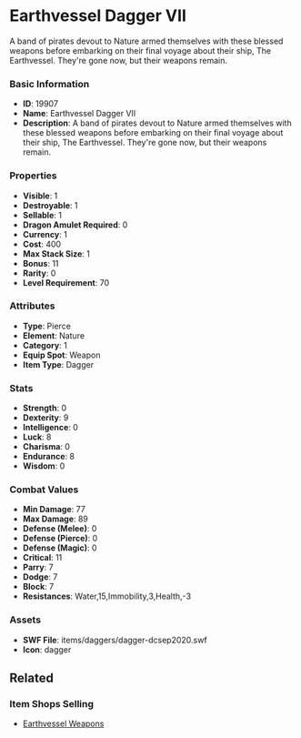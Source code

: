 # Earthvessel Dagger VII

A band of pirates devout to Nature armed themselves with these blessed weapons before embarking on their final voyage about their ship, The Earthvessel. They're gone now, but their weapons remain.

### Basic Information

- **ID**: 19907
- **Name**: Earthvessel Dagger VII
- **Description**: A band of pirates devout to Nature armed themselves with these blessed weapons before embarking on their final voyage about their ship, The Earthvessel. They&#039;re gone now, but their weapons remain.

### Properties

- **Visible**: 1
- **Destroyable**: 1
- **Sellable**: 1
- **Dragon Amulet Required**: 0
- **Currency**: 1
- **Cost**: 400
- **Max Stack Size**: 1
- **Bonus**: 11
- **Rarity**: 0
- **Level Requirement**: 70

### Attributes

- **Type**: Pierce
- **Element**: Nature
- **Category**: 1
- **Equip Spot**: Weapon
- **Item Type**: Dagger

### Stats

- **Strength**: 0
- **Dexterity**: 9
- **Intelligence**: 0
- **Luck**: 8
- **Charisma**: 0
- **Endurance**: 8
- **Wisdom**: 0

### Combat Values

- **Min Damage**: 77
- **Max Damage**: 89
- **Defense (Melee)**: 0
- **Defense (Pierce)**: 0
- **Defense (Magic)**: 0
- **Critical**: 11
- **Parry**: 7
- **Dodge**: 7
- **Block**: 7
- **Resistances**: Water,15,Immobility,3,Health,-3

### Assets

- **SWF File**: items/daggers/dagger-dcsep2020.swf
- **Icon**: dagger

## Related

### Item Shops Selling

- [Earthvessel Weapons](../item-shops/678-earthvessel-weapons.md)

